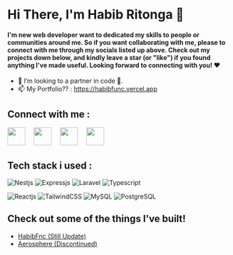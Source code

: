 # Hi There, I'm Habib Ritonga 👋

#### I'm new web developer want to dedicated my skills to people or communities around me. So if you want collaborating with me, please to connect with me through my       socials listed up above. Check out my projects down below, and kindly leave a star (or "like") if you found anything I've made useful. Looking forward to               connecting with you! ❤️

- 💞️ I’m looking to a partner in code 👀.
- 📫 My Portfolio?? : https://habibfunc.vercel.app


## Connect with me :
<a href = "https://www.instagram.com/mhdnaufalhartg/" alt="Instagram"><img src="https://img.icons8.com/fluency//000000/instagram-new.png" height="40" width="40" style= margin-right:15px;/></a>
<a href = "https://www.twitter.com/mhdnaufalhartg/" alt="Twitter"><img src="https://cdn-icons-png.flaticon.com/512/3128/3128310.png" height="40" width="40" style= margin-right:15px;/></a>
<a href = "mailto:devdothabib@gmail.com" alt="Email"><img src="https://img.icons8.com/color/48/000000/gmail-new.png" height="40" width="40" style= margin-right:15px;/></a>
<a href = "https://linkedin.com/in/habib-ritonga" alt="Email"><img src="https://img.icons8.com/color/512/linkedin-circled.png" height="40" width="40" style= margin-right:15px;/></a>



## Tech stack i used  :
![Nestjs](https://img.shields.io/badge/-NestJs-ea2845?style=flat-square&logo=nestjs&logoColor=whitel)
![Expressjs](https://img.shields.io/badge/express-white?style=for-the-badge)
![Laravel](https://img.shields.io/badge/Laravel-2e2e2e?logo=laravel)
![Typescript](https://img.shields.io/badge/-Typescript-blue?style=for-the-badge)

![Reactjs](https://img.shields.io/badge/-React-blue?style=for-the-badge)
![TailwindCSS](https://img.shields.io/badge/Tailwind_CSS-grey?style=for-the-badge&logo=tailwind-css&logoColor=38B2AC)
![MySQL](https://img.shields.io/badge/-mysql-white?style=for-the-badge)
![PostgreSQL](https://img.shields.io/badge/postgresql-4169e1?style=for-the-badge&logo=postgresql&logoColor=white)



## Check out some of the things I've built!
<ul>
  <li><a href="https://habibfunc.vercel.app">HabibFnc (Still Update)</a></li>
  <li><a href="https://aerosphere.netlify.app">Aerosphere (Discontinued)</a></li>
</ul>
